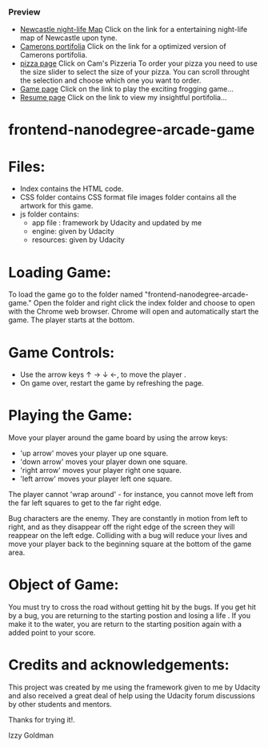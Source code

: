 ### Preview
* [Newcastle night-life Map](https://izzygld.github.io/newcastle/) Click on the link for a entertaining night-life map of Newcastle upon tyne.
* [Camerons portifolia](https://izzygld.github.io/optimized/dist/index.html) Click on the link for a optimized version of Camerons portifolia.
* [pizza page](https://izzygld.github.io/optimized/dist/pizza.html)
Click on Cam's Pizzeria To order your pizza you need to use the size slider to select the size of your pizza. You can scroll throught the selection and choose which one you want to order.
* [Game page](https://izzygld.github.io/frogger-game/) Click on the link to play the exciting frogging game...
* [Resume page](https://izzygld.github.io/resume/index.html) Click on the link to view my insightful portifolia...


**frontend-nanodegree-arcade-game**
===============================

Files:
======
* Index contains the HTML code.
* CSS folder contains CSS format file
images folder contains all the artwork for this game.
* js folder contains:
   * app file : framework by Udacity and updated by me
    * engine: given by Udacity
    * resources: given by Udacity


Loading Game:
=============
To load the game go to the folder named "frontend-nanodegree-arcade-game." Open the folder and right click the index folder and choose to open with the Chrome web browser. Chrome will open and automatically start the game. The player starts at the bottom.

Game Controls:
=========
* Use the arrow keys ↑ → ↓ ←, to move the player .
* On game over, restart the game by refreshing the page.

Playing the Game:
=========

Move your player around the game board by using the arrow keys:

* 'up arrow' moves your player up one square.
* 'down arrow' moves your player down one square.
* 'right arrow' moves your player right one square.
* 'left arrow' moves your player left one square.

The player cannot 'wrap around' - for instance, you cannot move left from the far left squares to get to the far right edge.

Bug characters are the enemy. They are constantly in motion from left to right, and as they disappear off the right edge of the screen they will reappear on the left edge. Colliding with a bug will reduce your lives and move your player back to the beginning square at the bottom of the game area.

Object of Game:
===============
You must try to cross the road without getting hit by the bugs. If you get hit by a bug, you are returning to the starting postion and losing a life . If you make it to the water, you are return to the starting position again with a added point to your score.


Credits and acknowledgements:
=============================
This project was created by me using the framework given to me by Udacity and also received a great deal of help using the Udacity forum discussions by other students and mentors.


Thanks for trying it!.

Izzy Goldman